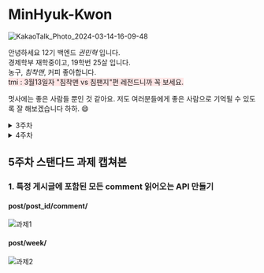 # MinHyuk-Kwon

![KakaoTalk_Photo_2024-03-14-16-09-48](https://github.com/LikeLion-at-CAU-12th/Taejin-Kim/assets/152477481/45cf1a71-c704-40f5-b3ea-6802098a8c87)

안녕하세요 12기 백엔드 _권민혁_ 입니다.<br>
경제학부 재학중이고, 19학번 25살 입니다.<br>
농구, *침착맨*, 커피 좋아합니다. <br>
<span style="background-color:#FFE6E6"> tmi : 3월13일자 "침착맨 vs 침팬지"편 레전드니까 꼭 보세요. </span>

멋사에는 좋은 사람들 뿐인 것 같아요. 저도 여러분들에게 좋은 사람으로 기억될 수 있도록 잘 해보겠습니다 하하. 😄
<details>
<summary>3주차</summary>
<div markdown="1">

## 3주차 스탠다드 과제 캡쳐본
![포스트맨 캡쳐](https://i.postimg.cc/kggBtRk8/image.png)
## 3주차 챌린지 과제 캡쳐본
![화면 캡쳐](https://i.postimg.cc/Y0ZYM4VV/image.png)
</div>
</details>
<details>
<summary>4주차</summary>
<div markdown="1">

## 4주차 스탠다드 과제 캡쳐본
![ERD](https://i.postimg.cc/02Rs0p7Q/image.png) 
![admin페이지](https://i.postimg.cc/zv1qvWjV/image.png)
</div>
</details>

## 5주차 스탠다드 과제 캡쳐본
### 1. 특정 게시글에 포함된 모든 comment 읽어오는 API 만들기
#### post/post_id/comment/
![과제1](https://i.postimg.cc/Pf70rVFd/2024-04-06-9-19-37.png)
#### post/week/
![과제2](https://i.postimg.cc/vBHCDJsZ/2024-04-06-9-19-17.png)